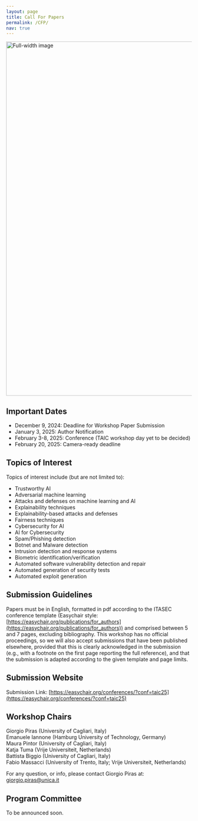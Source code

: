 ```yaml
---
layout: page
title: Call For Papers
permalink: /CFP/
nav: true
---
```

<img src="{{ '/images/bologna.jpg' | relative_url }}" alt="Full-width image" style="width: 100vw; height: auto; display: block;">

## Important Dates

* December 9, 2024: Deadline for Workshop Paper Submission
* January 3, 2025: Author Notification
* February 3-8, 2025: Conference (TAIC workshop day yet to be decided)
* February 20, 2025: Camera-ready deadline

## Topics of Interest

Topics of interest include (but are not limited to):


* Trustworthy AI
* Adversarial machine learning       
* Attacks and defenses on machine learning and AI
* Explainability techniques 
* Explainability-based attacks and defenses 
* Fairness techniques 
* Cybersecurity for AI 
* AI for Cybersecurity
* Spam/Phishing detection
* Botnet and Malware detection
* Intrusion detection and response systems
* Biometric identification/verification
* Automated software vulnerability detection and repair
* Automated generation of security tests
* Automated exploit generation

## Submission Guidelines

Papers must be in English, formatted in pdf according to the ITASEC conference template (Easychair style: [https://easychair.org/publications/for_authors](https://easychair.org/publications/for_authors)) and comprised between 5 and 7 pages, excluding bibliography. This workshop has no official proceedings, so we will also accept submissions that have been published elsewhere, provided that this is clearly acknowledged in the submission (e.g., with a footnote on the first page reporting the full reference), and that the submission is adapted according to the given template and page limits. 

## Submission Website 
Submission Link: [https://easychair.org/conferences/?conf=taic25](https://easychair.org/conferences/?conf=taic25)
 

## Workshop Chairs  
Giorgio Piras (University of Cagliari, Italy)<br>
Emanuele Iannone (Hamburg University of Technology, Germany)<br> 
Maura Pintor (University of Cagliari, Italy)<br>
Katja Tuma (Vrije Universiteit, Netherlands)<br>
Battista Biggio (University of Cagliari, Italy)<br>
Fabio Massacci (University of Trento, Italy; Vrije Universiteit, Netherlands)<br> 

For any question, or info, please contact Giorgio Piras at: [giorgio.piras@unica.it](mailto:giorgio.piras@unica.it)

## Program Committee

To be announced soon.